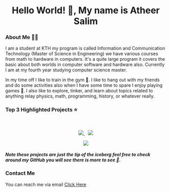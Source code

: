 <h1 align="center">Hello World! 👋, My name is Atheer Salim</h1>

### About Me 🚶‍♂️
I am a student at KTH my program is called Information and Communication Technology (Master of Science in Engineering) we have various courses from math to hardware in computers. It's a quite large program it covers the basic about both worlds in computer software and hardware also. Currently I am at my fourth year studying computer science master.

In my time off I like to train in the gym 💪. I like to hang out with my friends and do some activities also when I have some time to spare I enjoy playing games 👾. I also like to explore, tinker, and learn about topics related to anything relay physics, math, programming, history, or whatever really.

### Top 3 Highlighted Projects ⭐️  
<br>
<div>  
<p align="center">
<a href="https://github.com/Atheer2104/anime-tracker">
<img src="https://github-readme-stats.vercel.app/api/pin/?username=atheer2104&repo=Anime-tracker&show_owner=true&theme=react" />
</a>
&ensp;
<a href="https://github.com/Atheer2104/Motivation-Quotes-Widget">
<img src="https://github-readme-stats.vercel.app/api/pin/?username=atheer2104&repo=Motivation-Quotes-Widget&show_owner=true&theme=react" />
</a>

<p align="center">
<a href="https://github.com/Atheer2104/MotivationalApp">
<img src="https://github-readme-stats.vercel.app/api/pin/?username=atheer2104&repo=MotivationalApp&show_owner=true&theme=react" />
</a>
</p>
</div>
	
#### _Note these projects are just the tip of the iceberg feel free to check around my GitHub you will see there is more to see 👀._
  
### Contact Me
You can reach me via email [Click Here](mailto:atheer2104@protonmail.com?subject=GitHub)


	
